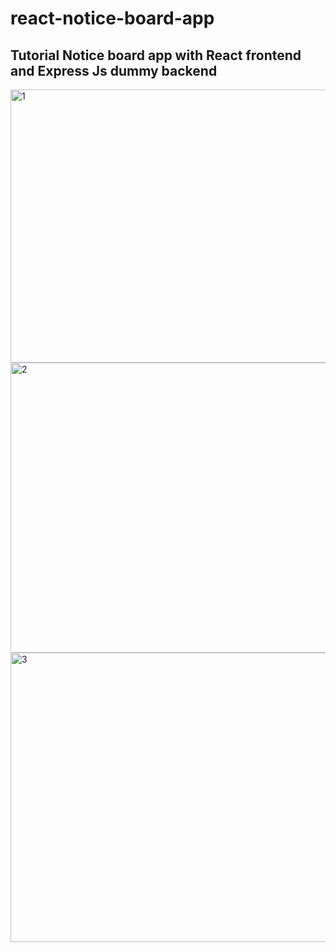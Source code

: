 # react-notice-board-app

Tutorial Notice board app with React frontend and Express Js dummy backend
---
<img width="956" height="437" alt="1" src="https://github.com/user-attachments/assets/50bad87c-4495-4e50-9e1d-e99efc88141f" />
<img width="955" height="464" alt="2" src="https://github.com/user-attachments/assets/8f82d724-38e7-4285-8bb7-306e66d36251" />
<img width="950" height="463" alt="3" src="https://github.com/user-attachments/assets/5d4d35ee-e6b6-472a-8c62-c89541ec268c" />
